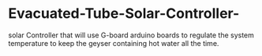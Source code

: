 # Evacuated-Tube-Solar-Controller-
solar Controller that will use G-board arduino boards to regulate the system temperature  to keep the geyser containing hot water all the time.
